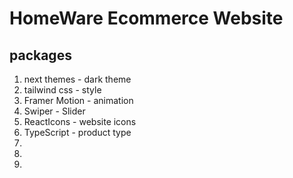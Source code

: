 # HomeWare Ecommerce Website

## packages

1. next themes - dark theme
2. tailwind css - style
3. Framer Motion - animation
4. Swiper - Slider
5. ReactIcons - website icons
6. TypeScript - product type
7.
8.
9.

<!-- pagination={{ type: "fraction" }} -->
